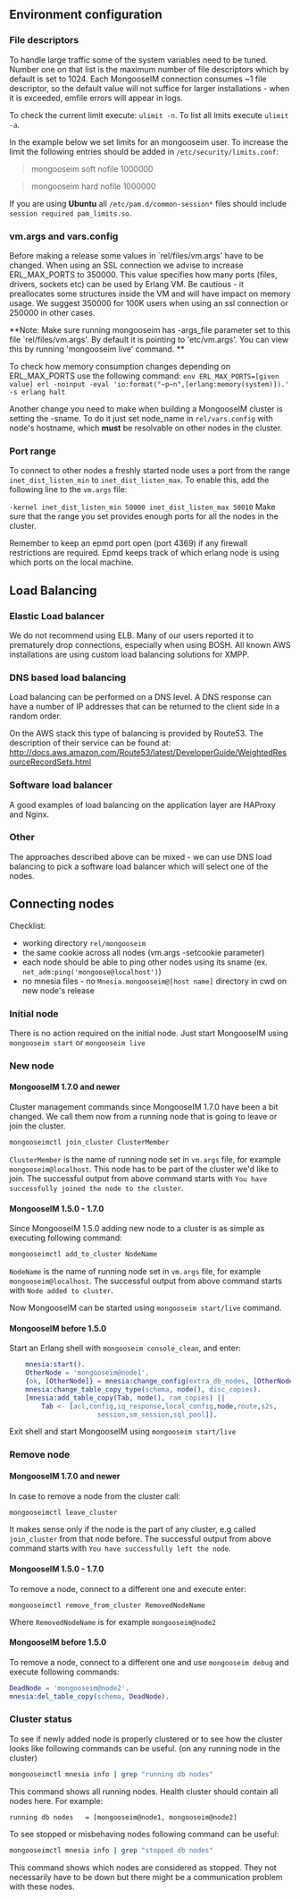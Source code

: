 Environment configuration
---

### File descriptors

To handle large traffic some of the system variables need to be tuned. Number one on that list is the maximum number of file descriptors which by default is set to 1024. Each MongooseIM connection consumes ~1 file descriptor, so the default value will not suffice for larger installations - when it is exceeded, emfile errors will appear in logs.

To check the current limit execute: `ulimit -n`.
To list all lmits execute `ulimit -a`.


In the example below we set limits for an mongooseim user. To increase the limit the following entries should be added in `/etc/security/limits.conf`:

> mongooseim   soft   nofile   1000000

> mongooseim   hard   nofile   1000000

If you are using **Ubuntu** all `/etc/pam.d/common-session*` files should include
`session required pam_limits.so`.


### vm.args and vars.config

Before making a release some values in `rel/files/vm.args' have to be changed. When using an SSL connection we advise to increase ERL_MAX_PORTS to 350000. This value
specifies how many ports (files, drivers, sockets etc) can be used by Erlang VM.
Be cautious - it preallocates some structures inside the VM and will have impact on memory usage. We suggest 350000 for 100K users when using an ssl connection or 250000 in other cases.

**Note: Make sure running mongooseim has -args_file parameter set to this file `rel/files/vm.args'. By default it is pointing to 'etc/vm.args'. You can view this by running 'mongooseim live' command. **
 
To check how memory consumption changes depending on ERL_MAX_PORTS use the following command:
`env ERL_MAX_PORTS=[given value] erl -noinput -eval 'io:format("~p~n",[erlang:memory(system)]).' -s erlang halt`

Another change you need to make when building a MongooseIM cluster is setting the -sname. To do it just set node_name in `rel/vars.config` with node's hostname, which **must** be resolvable on other nodes in the cluster.

### Port range

To connect to other nodes a freshly started node uses a port from the range `inet_dist_listen_min` to `inet_dist_listen_max`.
To enable this, add the following line to the `vm.args` file:

`-kernel inet_dist_listen_min 50000 inet_dist_listen_max 50010`
Make sure that the range you set provides enough ports for all the nodes in the cluster.

Remember to keep an epmd port open (port 4369) if any firewall restrictions are required.
Epmd keeps track of which erlang node is using which ports on the local machine.


Load Balancing
---

### Elastic Load balancer

We do not recommend using ELB. Many of our users reported it to prematurely drop connections, especially when using BOSH. All known AWS installations are using custom load balancing solutions for XMPP.

### DNS based load balancing

Load balancing can be performed on a DNS level. A DNS response can have a number of IP addresses that can be returned to the client side in a random order. 

On the AWS stack this type of balancing is provided by Route53. The description of their service can be found at:
http://docs.aws.amazon.com/Route53/latest/DeveloperGuide/WeightedResourceRecordSets.html

### Software load balancer

A good examples of load balancing on the application layer are HAProxy and Nginx. 

### Other
The approaches described above can be mixed - we can use DNS load balancing to pick a
software load balancer which will select one of the nodes.


Connecting nodes
---

Checklist:
- working directory `rel/mongooseim`
- the same cookie across all nodes (vm.args -setcookie parameter)
- each node should be able to ping other nodes using its sname
   (ex. `net_adm:ping('mongoose@localhost')`)
- no mnesia files - no `Mnesia.mongooseim@[host name]` directory in cwd on new node's release

### Initial node

There is no action required on the initial node. 
Just start MongooseIM using `mongooseim start` or `mongooseim live`

### New node

#### MongooseIM 1.7.0 and newer
Cluster management commands since MongooseIM 1.7.0 have been a bit changed. We call them now from a running node that is going
to leave or join the cluster.

```bash
mongooseimctl join_cluster ClusterMember
```

`ClusterMember` is the name of running node set in `vm.args` file, for example `mongooseim@localhost`. This node
has to be part of the cluster we'd like to join.
The successful output from above command starts with `You have successfully joined the node to the cluster`.

#### MongooseIM 1.5.0 - 1.7.0
Since MongooseIM 1.5.0 adding new node to a cluster is as simple as executing following command:

```bash
mongooseimctl add_to_cluster NodeName
```

`NodeName` is the name of running node set in `vm.args` file, for example `mongooseim@localhost`.
The successful output from above command starts with `Node added to cluster`. 

Now MongooseIM can be started using `mongooseim start/live` command.

#### MongooseIM before 1.5.0

Start an Erlang shell with `mongooseim console_clean`, and enter:

```erlang
    mnesia:start().
    OtherNode = 'mongooseim@node1'.
    {ok, [OtherNode]} = mnesia:change_config(extra_db_nodes, [OtherNode]),
    mnesia:change_table_copy_type(schema, node(), disc_copies).
    [mnesia:add_table_copy(Tab, node(), ram_copies) ||
        Tab <- [acl,config,iq_response,local_config,node,route,s2s,
                      session,sm_session,sql_pool]].

```

Exit shell and start MongooseIM using `mongooseim start/live`

### Remove node

#### MongooseIM 1.7.0 and newer

In case to remove a node from the cluster call:

```bash
mongooseimctl leave_cluster
```

It makes sense only if the node is the part of any cluster, e.g called `join_cluster` from that node before.
The successful output from above command starts with `You have successfully left the node`.

#### MongooseIM 1.5.0 - 1.7.0

To remove a node, connect to a different one and execute enter:

    mongooseimctl remove_from_cluster RemovedNodeName

Where `RemovedNodeName` is for example `mongooseim@node2`

#### MongooseIM before 1.5.0

To remove a node, connect to a different one and use `mongooseim debug` and execute following commands:

```erlang
DeadNode = 'mongooseim@node2'.
mnesia:del_table_copy(schema, DeadNode).
```

### Cluster status

To see if newly added node is properly clustered or to see how the cluster looks like following commands can be useful. (on any running node in the cluster)

```bash
mongooseimctl mnesia info | grep "running db nodes"
```

This command shows all running nodes. Health cluster should contain all nodes here. For example:

    running db nodes   = [mongooseim@node1, mongooseim@node2]

To see stopped or misbehaving nodes following command can be useful:

```bash
mongooseimctl mnesia info | grep "stopped db nodes"
```

This command shows which nodes are considered as stopped. They not necessarily have to be down but there might be a communication problem with these nodes.